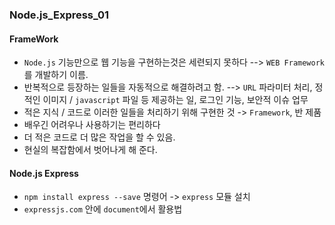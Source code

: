 ### Node.js_Express_01

#### FrameWork
- `Node.js` 기능만으로 웹 기능을 구현하는것은 세련되지 못하다 --> `WEB Framework`를 개발하기 이름.
- 반복적으로 등장하는 일들을 자동적으로 해결하려고 함. --> `URL` 파라미터 처리, 정적인 이미지 / `javascript` 파일 등 제공하는 일, 로그인 기능, 보안적 이슈 업무
- 적은 지식 / 코드로 이러한 일들을 처리하기 위해 구현한 것 -> `Framework`, 반 제품
- 배우긴 어려우나 사용하기는 편리하다
- 더 적은 코드로 더 많은 작업을 할 수 있음.
- 현실의 복잡함에서 벗어나게 해 준다.

#### Node.js Express
- `npm install express --save` 명령어 -> `express` 모듈 설치
- `expressjs.com` 안에 `document`에서 활용법 